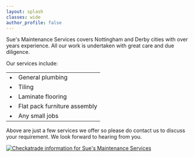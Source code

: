 ```yaml
---
layout: splash
classes: wide
author_profile: false
---
```

Sue's Maintenance Services covers Nottingham and Derby cities with over <span id="years"></span> years experience. All our work is undertaken with great care and due diligence.

<div>
    Our services include:
    <table class="services">
      <tr>
        <td>&bull;</td>
        <td>General plumbing</td>
      </tr>
      <tr>
        <td>&bull;</td>
        <td>Tiling</td>
      </tr>
      <tr>
        <td>&bull;</td>
        <td>Laminate flooring</td>
      </tr>
      <tr>
        <td>&bull;</td>
        <td>Flat pack furniture assembly</td>
      </tr>
      <tr>
        <td>&bull;</td>
        <td>Any small jobs</td>
      </tr>
    </table>
</div>

Above are just a few services we offer so please do contact us to discuss your requirement.
We look forward to hearing from you.

<div id="checkatrade">
<a href="http://www.checkatrade.com/SuesMaintenanceServices" target="_blank">
  <img src="http://www.checkatrade.com/Reputation/ApiChart/SuesMaintenanceServices.png" alt="Checkatrade information for Sue's Maintenance Services"/>
</a>
</div>

<script>
  document.querySelector('#years').innerHTML = new Date().getFullYear() - {{ site.start_date }}
</script>
